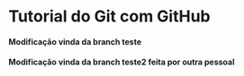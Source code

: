 # Tutorial do Git com GitHub

#### Modificação vinda da branch teste

#### Modificação vinda da branch teste2 feita por outra pessoal 
